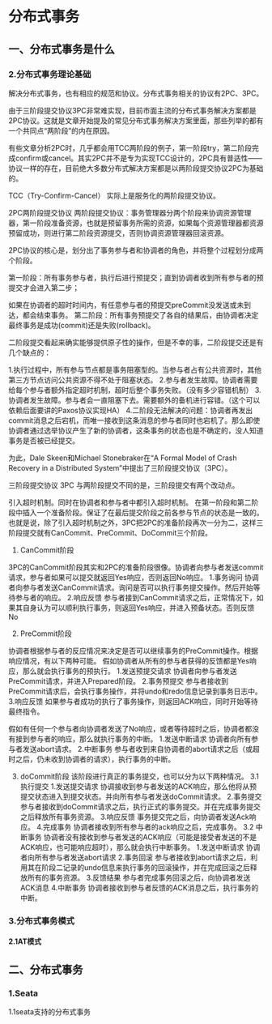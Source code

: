# 分布式事务

## 一、分布式事务是什么

### 2.分布式事务理论基础

解决分布式事务，也有相应的规范和协议。分布式事务相关的协议有2PC、3PC。

由于三阶段提交协议3PC非常难实现，目前市面主流的分布式事务解决方案都是2PC协议。这就是文章开始提及的常见分布式事务解决方案里面，那些列举的都有一个共同点“两阶段”的内在原因。

有些文章分析2PC时，几乎都会用TCC两阶段的例子，第一阶段try，第二阶段完成confirm或cancel。其实2PC并不是专为实现TCC设计的，2PC具有普适性——协议一样的存在，目前绝大多数分布式解决方案都是以两阶段提交协议2PC为基础的。

TCC（Try-Confirm-Cancel） 实际上是服务化的两阶段提交协议。

2PC两阶段提交协议
两阶段提交协议：事务管理器分两个阶段来协调资源管理器，第一阶段准备资源，也就是预留事务所需的资源，如果每个资源管理器都资源预留成功，则进行第二阶段资源提交，否则协调资源管理器回滚资源。

2PC协议的核心是，划分出了事务参与者和协调者的角色，并将整个过程划分成两个阶段。

第一阶段：所有事务参与者，执行后进行预提交；直到协调者收到所有参与者的预提交才会进入第二步；

如果在协调者的超时时间内，有任意参与者的预提交preCommit没发送或未到达，都会结束事务。
第二阶段：所有事务预提交了各自的结果后，由协调者决定最终事务是成功(commit)还是失败(rollback)。

二阶段提交看起来确实能够提供原子性的操作，但是不幸的事，二阶段提交还是有几个缺点的：

1.执行过程中，所有参与节点都是事务阻塞型的。当参与者占有公共资源时，其他第三方节点访问公共资源不得不处于阻塞状态。
2.参与者发生故障。协调者需要给每个参与者额外指定超时机制，超时后整个事务失败。（没有多少容错机制）
3.协调者发生故障。参与者会一直阻塞下去。需要额外的备机进行容错。（这个可以依赖后面要讲的Paxos协议实现HA）
4.二阶段无法解决的问题：协调者再发出commit消息之后宕机，而唯一接收到这条消息的参与者同时也宕机了。那么即使协调者通过选举协议产生了新的协调者，这条事务的状态也是不确定的，没人知道事务是否被已经提交。

为此，Dale Skeen和Michael Stonebraker在“A Formal Model of Crash Recovery in a Distributed System”中提出了三阶段提交协议（3PC）。

三阶段提交协议 3PC
与两阶段提交不同的是，三阶段提交有两个改动点。

引入超时机制。同时在协调者和参与者中都引入超时机制。
在第一阶段和第二阶段中插入一个准备阶段。保证了在最后提交阶段之前各参与节点的状态是一致的。
也就是说，除了引入超时机制之外，3PC把2PC的准备阶段再次一分为二，这样三阶段提交就有CanCommit、PreCommit、DoCommit三个阶段。

1. CanCommit阶段

3PC的CanCommit阶段其实和2PC的准备阶段很像。协调者向参与者发送commit请求，参与者如果可以提交就返回Yes响应，否则返回No响应。
1.事务询问 协调者向参与者发送CanCommit请求。询问是否可以执行事务提交操作。然后开始等待参与者的响应。
2.响应反馈 参与者接到CanCommit请求之后，正常情况下，如果其自身认为可以顺利执行事务，则返回Yes响应，并进入预备状态。否则反馈No

2. PreCommit阶段

协调者根据参与者的反应情况来决定是否可以继续事务的PreCommit操作。根据响应情况，有以下两种可能。 假如协调者从所有的参与者获得的反馈都是Yes响应，那么就会执行事务的预执行。
1.发送预提交请求 协调者向参与者发送PreCommit请求，并进入Prepared阶段。
2.事务预提交 参与者接收到PreCommit请求后，会执行事务操作，并将undo和redo信息记录到事务日志中。
3.响应反馈 如果参与者成功的执行了事务操作，则返回ACK响应，同时开始等待最终指令。

假如有任何一个参与者向协调者发送了No响应，或者等待超时之后，协调者都没有接到参与者的响应，那么就执行事务的中断。
1.发送中断请求 协调者向所有参与者发送abort请求。
2.中断事务 参与者收到来自协调者的abort请求之后（或超时之后，仍未收到协调者的请求），执行事务的中断。

3. doCommit阶段
该阶段进行真正的事务提交，也可以分为以下两种情况。
3.1 执行提交
1.发送提交请求 协调接收到参与者发送的ACK响应，那么他将从预提交状态进入到提交状态。并向所有参与者发送doCommit请求。
2.事务提交 参与者接收到doCommit请求之后，执行正式的事务提交。并在完成事务提交之后释放所有事务资源。
3.响应反馈 事务提交完之后，向协调者发送Ack响应。
4.完成事务 协调者接收到所有参与者的ack响应之后，完成事务。
3.2 中断事务
协调者没有接收到参与者发送的ACK响应（可能是接受者发送的不是ACK响应，也可能响应超时），那么就会执行中断事务。
1.发送中断请求 协调者向所有参与者发送abort请求
2.事务回滚 参与者接收到abort请求之后，利用其在阶段二记录的undo信息来执行事务的回滚操作，并在完成回滚之后释放所有的事务资源。
3.反馈结果 参与者完成事务回滚之后，向协调者发送ACK消息
4.中断事务 协调者接收到参与者反馈的ACK消息之后，执行事务的中断。

### 3.分布式事务模式

#### 2.1AT模式











## 二、分布式事务

### 1.Seata

1.1seata支持的分布式事务